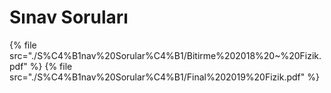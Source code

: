 # Sınav Soruları

<!--Index-->

{% file src="./S%C4%B1nav%20Sorular%C4%B1/Bitirme%202018%20~%20Fizik.pdf" %}
{% file src="./S%C4%B1nav%20Sorular%C4%B1/Final%202019%20Fizik.pdf" %}

<!--Index-->
